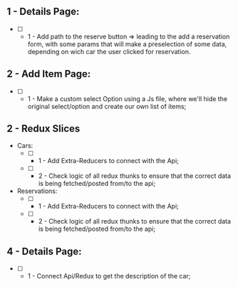 ## 1 - Details Page:
  - [ ] - 1 - Add path to the reserve button => leading to the add a reservation form, with some params that will make a preselection of some data, depending on wich car the user clicked for reservation.

## 2 - Add Item Page:

  - [ ] - 1 - Make a custom select Option using a Js file, 
  where we'll hide the original select/option and create our own list of items;

## 2 - Redux Slices

- Cars:
  - [ ] - 1 - Add Extra-Reducers to connect with the Api;
  - [ ] - 2 - Check logic of all redux thunks to ensure that the correct data is being fetched/posted from/to the api;
- Reservations:
  - [ ] - 1 - Add Extra-Reducers to connect with the Api;
  - [ ] - 2 - Check logic of all redux thunks to ensure that the correct data is being fetched/posted from/to the api;

## 4 - Details Page:
  - [ ] - 1 - Connect Api/Redux to get the description of the car;
